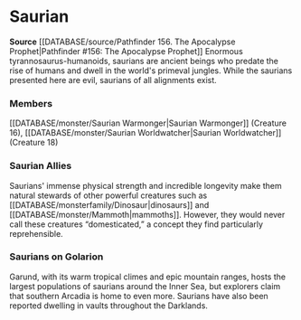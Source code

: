 ﻿---
creature_family: Saurian
id: '204'
name: Saurian
rarity: Common
source: '[[DATABASE/source/Pathfinder 156. The Apocalypse Prophet|Pathfinder #156:
  The Apocalypse Prophet]]'
type: Creature Family

---
# Saurian

**Source** [[DATABASE/source/Pathfinder 156. The Apocalypse Prophet|Pathfinder #156: The Apocalypse Prophet]]
Enormous tyrannosaurus-humanoids, saurians are ancient beings who predate the rise of humans and dwell in the world's primeval jungles. While the saurians presented here are evil, saurians of all alignments exist.

### Members

[[DATABASE/monster/Saurian Warmonger|Saurian Warmonger]] (Creature 16), [[DATABASE/monster/Saurian Worldwatcher|Saurian Worldwatcher]] (Creature 18)

###  Saurian Allies

Saurians' immense physical strength and incredible longevity make them natural stewards of other powerful creatures such as [[DATABASE/monsterfamily/Dinosaur|dinosaurs]] and [[DATABASE/monster/Mammoth|mammoths]]. However, they would never call these creatures “domesticated,” a concept they find particularly reprehensible.

###  Saurians on Golarion

Garund, with its warm tropical climes and epic mountain ranges, hosts the largest populations of saurians around the Inner Sea, but explorers claim that southern Arcadia is home to even more. Saurians have also been reported dwelling in vaults throughout the Darklands.